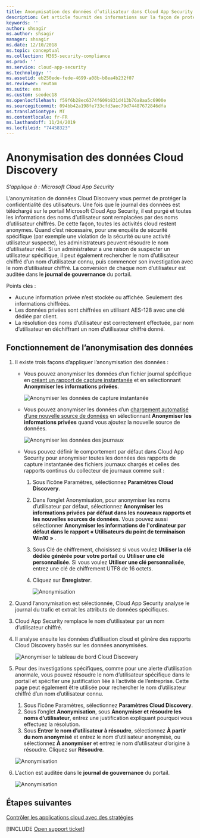 ```yaml
---
title: Anonymisation des données d’utilisateur dans Cloud App Security
description: Cet article fournit des informations sur la façon de protéger la confidentialité des utilisateurs en anonymisant les noms d’utilisateur dans vos données Cloud Discovery.
keywords: ''
author: shsagir
ms.author: shsagir
manager: shsagir
ms.date: 12/10/2018
ms.topic: conceptual
ms.collection: M365-security-compliance
ms.prod: ''
ms.service: cloud-app-security
ms.technology: ''
ms.assetid: eb250ede-fede-4699-a08b-b8ea4b232f07
ms.reviewer: reutam
ms.suite: ems
ms.custom: seodec18
ms.openlocfilehash: f59f6b28ec6374f609b831d413b76a8aa5c6900e
ms.sourcegitcommit: 094bb42a198fe733cfd3aec79d74487672846dfa
ms.translationtype: MT
ms.contentlocale: fr-FR
ms.lasthandoff: 11/24/2019
ms.locfileid: "74458323"
---
```

# <a name="cloud-discovery-data-anonymization"></a>Anonymisation des données Cloud Discovery

*S’applique à : Microsoft Cloud App Security*

L’anonymisation de données Cloud Discovery vous permet de protéger la confidentialité des utilisateurs. Une fois que le journal des données est téléchargé sur le portail Microsoft Cloud App Security, il est purgé et toutes les informations des noms d’utilisateur sont remplacées par des noms d’utilisateur chiffrés. De cette façon, toutes les activités cloud restent anonymes. Quand c’est nécessaire, pour une enquête de sécurité spécifique (par exemple une violation de la sécurité ou une activité utilisateur suspecte), les administrateurs peuvent résoudre le nom d’utilisateur réel. Si un administrateur a une raison de suspecter un utilisateur spécifique, il peut également rechercher le nom d’utilisateur chiffré d’un nom d’utilisateur connu, puis commencer son investigation avec le nom d’utilisateur chiffré. La conversion de chaque nom d’utilisateur est auditée dans le **journal de gouvernance** du portail.

Points clés :
-   Aucune information privée n’est stockée ou affichée. Seulement des informations chiffrées.
-   Les données privées sont chiffrées en utilisant AES-128 avec une clé dédiée par client.
-   La résolution des noms d’utilisateur est correctement effectuée, par nom d’utilisateur en déchiffrant un nom d’utilisateur chiffré donné.


## <a name="how-data-anonymization-works"></a>Fonctionnement de l’anonymisation des données

1. Il existe trois façons d’appliquer l’anonymisation des données : 
    
   - Vous pouvez anonymiser les données d’un fichier journal spécifique en [créant un rapport de capture instantanée](create-snapshot-cloud-discovery-reports.md) et en sélectionnant **Anonymiser les informations privées**.

     ![Anonymiser les données de capture instantanée](./media/anonymize-log.png)

   - Vous pouvez anonymiser les données d’un [chargement automatisé d’une nouvelle source de données](configure-automatic-log-upload-for-continuous-reports.md) en sélectionnant **Anonymiser les informations privées** quand vous ajoutez la nouvelle source de données.  
  
     ![Anonymiser les données des journaux](./media/anonymize-autolog.png)

   - Vous pouvez définir le comportement par défaut dans Cloud App Security pour anonymiser toutes les données des rapports de capture instantanée des fichiers journaux chargés et celles des rapports continus du collecteur de journaux comme suit :
     
     1. Sous l’icône Paramètres, sélectionnez **Paramètres Cloud Discovery**.
     
     2. Dans l’onglet Anonymisation, pour anonymiser les noms d’utilisateur par défaut, sélectionnez **Anonymiser les informations privées par défaut dans les nouveaux rapports et les nouvelles sources de données**. Vous pouvez aussi sélectionner **Anonymiser les informations de l'ordinateur par défaut dans le rapport « Utilisateurs du point de terminaison Win10 »** .

     3. Sous Clé de chiffrement, choisissez si vous voulez **Utiliser la clé dédiée générée pour votre portail** ou **Utiliser une clé personnalisée**. Si vous voulez **Utiliser une clé personnalisée**, entrez une clé de chiffrement UTF8 de 16 octets.
     4. Cliquez sur **Enregistrer**.
 
        ![Anonymisation](./media/anonymizer1.png)
  

2. Quand l’anonymisation est sélectionnée, Cloud App Security analyse le journal du trafic et extrait les attributs de données spécifiques.
3. Cloud App Security remplace le nom d’utilisateur par un nom d’utilisateur chiffré.
4. Il analyse ensuite les données d’utilisation cloud et génère des rapports Cloud Discovery basés sur les données anonymisées.
 
   ![Anonymiser le tableau de bord Cloud Discovery](./media/anonymize-dashboard.png)
 
5. Pour des investigations spécifiques, comme pour une alerte d’utilisation anormale, vous pouvez résoudre le nom d’utilisateur spécifique dans le portail et spécifier une justification liée à l’activité de l’entreprise. 
   Cette page peut également être utilisée pour rechercher le nom d’utilisateur chiffré d’un nom d’utilisateur connu. 

   1. Sous l’icône Paramètres, sélectionnez **Paramètres Cloud Discovery**.
   2. Sous l’onglet **Anonymisation**, sous **Anonymiser et résoudre les noms d’utilisateur**, entrez une justification expliquant pourquoi vous effectuez la résolution.
   3. Sous **Entrer le nom d’utilisateur à résoudre**, sélectionnez **À partir du nom anonymisé** et entrez le nom d’utilisateur anonymisé, ou sélectionnez **À anonymiser** et entrez le nom d’utilisateur d’origine à résoudre. Cliquez sur **Résoudre**. 

   ![Anonymisation](./media/anonymizer.png)

6. L’action est auditée dans le **journal de gouvernance** du portail. 

    ![Anonymisation](./media/anonymize-gov-log.png)




  
      
## <a name="next-steps"></a>Étapes suivantes 
[Contrôler les applications cloud avec des stratégies](control-cloud-apps-with-policies.md)   

[!INCLUDE [Open support ticket](includes/support.md)]  
    
      
  
